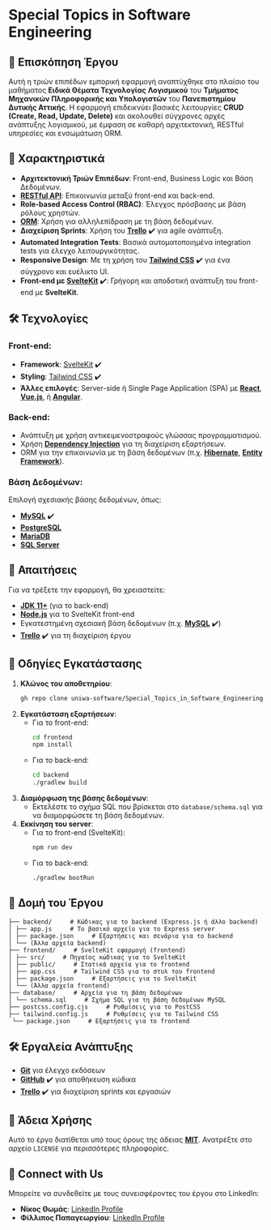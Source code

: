 # Special Topics in Software Engineering

## 📝 Επισκόπηση Έργου

Αυτή η τριών επιπέδων εμπορική εφαρμογή αναπτύχθηκε στο πλαίσιο του μαθήματος **Ειδικά Θέματα Τεχνολογίας Λογισμικού** του **Τμήματος Μηχανικών Πληροφορικής και Υπολογιστών** του **Πανεπιστημίου Δυτικής Αττικής**. Η εφαρμογή επιδεικνύει βασικές λειτουργίες **CRUD (Create, Read, Update, Delete)** και ακολουθεί σύγχρονες αρχές ανάπτυξης λογισμικού, με έμφαση σε καθαρή αρχιτεκτονική, RESTful υπηρεσίες και ενσωμάτωση ORM.

## 🚀 Χαρακτηριστικά
- **Αρχιτεκτονική Τριών Επιπέδων**: Front-end, Business Logic και Βάση Δεδομένων.
- **[RESTful API](https://restfulapi.net/)**: Επικοινωνία μεταξύ front-end και back-end.
- **Role-based Access Control (RBAC)**: Έλεγχος πρόσβασης με βάση ρόλους χρηστών.
- **[ORM](https://en.wikipedia.org/wiki/Object-relational_mapping)**: Χρήση για αλληλεπίδραση με τη βάση δεδομένων.
- **Διαχείριση Sprints**: Χρήση του **[Trello](https://trello.com/)** ✔️ για agile ανάπτυξη.
- **Automated Integration Tests**: Βασικά αυτοματοποιημένα integration tests για έλεγχο λειτουργικότητας.
- **Responsive Design**: Με τη χρήση του **[Tailwind CSS](https://tailwindcss.com/)** ✔️ για ένα σύγχρονο και ευέλικτο UI.
- **Front-end με [SvelteKit](https://kit.svelte.dev/)** ✔️: Γρήγορη και αποδοτική ανάπτυξη του front-end με **SvelteKit**.

## 🛠️ Τεχνολογίες

### Front-end:
- **Framework**: [SvelteKit](https://kit.svelte.dev/) ✔️
- **Styling**: [Tailwind CSS](https://tailwindcss.com/) ✔️
- **Άλλες επιλογές**: Server-side ή Single Page Application (SPA) με **[React](https://reactjs.org/)**, **[Vue.js](https://vuejs.org/)**, ή **[Angular](https://angular.io/)**.

### Back-end:
- Ανάπτυξη με χρήση αντικειμενοστραφούς γλώσσας προγραμματισμού.
- Χρήση **[Dependency Injection](https://en.wikipedia.org/wiki/Dependency_injection)** για τη διαχείριση εξαρτήσεων.
- ORM για την επικοινωνία με τη βάση δεδομένων (π.χ. **[Hibernate](https://hibernate.org/)**, **[Entity Framework](https://learn.microsoft.com/en-us/ef/)**).

### Βάση Δεδομένων:
Επιλογή σχεσιακής βάσης δεδομένων, όπως:
- **[MySQL](https://www.mysql.com/)** ✔️
- **[PostgreSQL](https://www.postgresql.org/)**
- **[MariaDB](https://mariadb.org/)**
- **[SQL Server](https://www.microsoft.com/en-us/sql-server)**

## 🔧 Απαιτήσεις

Για να τρέξετε την εφαρμογή, θα χρειαστείτε:
- **[JDK 11+](https://openjdk.org/projects/jdk/11/)** (για το back-end)
- **[Node.js](https://nodejs.org/)** για το SvelteKit front-end
- Εγκατεστημένη σχεσιακή βάση δεδομένων (π.χ. **[MySQL](https://www.mysql.com/)** ✔️)
- **[Trello](https://trello.com/)** ✔️ για τη διαχείριση έργου

## 🚀 Οδηγίες Εγκατάστασης

1. **Κλώνος του αποθετηρίου**:
    ```bash
    gh repo clone uniwa-software/Special_Topics_in_Software_Engineering
    ```
2. **Εγκατάσταση εξαρτήσεων**:
    - Για το front-end:
      ```bash
      cd frontend
      npm install
      ```
    - Για το back-end:
      ```bash
      cd backend
      ./gradlew build
      ```
3. **Διαμόρφωση της βάσης δεδομένων**:
   - Εκτελέστε το σχήμα SQL που βρίσκεται στο `database/schema.sql` για να διαμορφώσετε τη βάση δεδομένων.
4. **Εκκίνηση του server**:
    - Για το front-end (SvelteKit):
      ```bash
      npm run dev
      ```
    - Για το back-end:
      ```bash
      ./gradlew bootRun
      ```

## 📂 Δομή του Έργου

```
├── backend/     # Κώδικας για το backend (Express.js ή άλλο backend)
│ ├── app.js     # Το βασικό αρχείο για το Express server
│ ├── package.json     # Εξαρτήσεις και σενάρια για το backend
│ └── (Άλλα αρχεία backend)
├── frontend/     # SvelteKit εφαρμογή (frontend)
│ ├── src/     # Πηγαίος κώδικας για το SvelteKit
│ ├── public/     # Στατικά αρχεία για το frontend
│ ├── app.css     # Tailwind CSS για το στυλ του frontend
│ ├── package.json     # Εξαρτήσεις για το SvelteKit
│ └── (Άλλα αρχεία frontend)
├── database/     # Αρχεία για τη βάση δεδομένων
│ └── schema.sql     # Σχήμα SQL για τη βάση δεδομένων MySQL
├── postcss.config.cjs     # Ρυθμίσεις για το PostCSS 
├── tailwind.config.js     # Ρυθμίσεις για το Tailwind CSS
 └── package.json     # Εξαρτήσεις για το frontend
```

## 🛠️ Εργαλεία Ανάπτυξης
- **[Git](https://git-scm.com/)** για έλεγχο εκδόσεων
- **[GitHub](https://github.com/)** ✔️ για αποθήκευση κώδικα
- **[Trello](https://trello.com/)** ✔️ για διαχείριση sprints και εργασιών

## 📝 Άδεια Χρήσης
Αυτό το έργο διατίθεται υπό τους όρους της άδειας **[MIT](https://opensource.org/licenses/MIT)**. Ανατρέξτε στο αρχείο `LICENSE` για περισσότερες πληροφορίες.

## 📱 Connect with Us

Μπορείτε να συνδεθείτε με τους συνεισφέροντες του έργου στο LinkedIn:

- **Νίκος Θωμάς**: [LinkedIn Profile](https://www.linkedin.com/in/nikos-thomas-5687b5263)
- **Φίλλιπος Παπαγεωργίου**: [LinkedIn Profile](https://www.linkedin.com/in/filipe-papageorgiou-55491b27b/)
